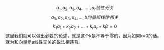 $$
a_{1},a_{2},a_{3},a_{4},\dots..,a_{r}线性无关
$$
$$
a_{1},a_{2},a_{3},a_4,\dots,b向量组线性相关
$$
$$
k_{1}a_{1}+k_{2}a_{2}+\dots+k_{r}a_{r}+k\beta=0
$$
这里我们就可以做出必要的论述，就是这个k是不等于零的，因为如果k=0的话。就为和向量组a线性无关的说法相违背。